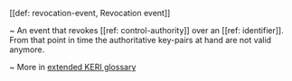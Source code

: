 [[def: revocation-event, Revocation event]]

~ An event that revokes [[ref: control-authority]] over an [[ref: identifier]]. From that point in time the authoritative key-pairs at hand are not valid anymore.

~ More in <a href="https://weboftrust.github.io/WOT-terms/docs/glossary/revocation-event">extended KERI glossary</a>
